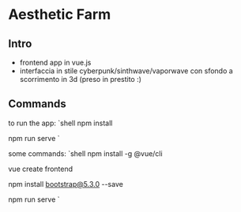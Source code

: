 # Aesthetic Farm

## Intro
- frontend app in vue.js
- interfaccia in stile cyberpunk/sinthwave/vaporwave con sfondo a scorrimento in 3d (preso in prestito :)

## Commands

to run the app:
`shell
npm install

npm run serve
`

some commands:
`shell
npm install -g @vue/cli

vue create frontend

npm install bootstrap@5.3.0 --save

npm run serve
`